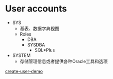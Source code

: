 # User accounts

- SYS
  - 基表、数据字典视图
  - Roles
    - DBA
    - SYSDBA
      - SQL*Plus
- SYSTEM
  - 存储管理信息或者提供各种Oracle工具和选项

[create-user-demo](../../scripts/mgmt/security/create_user.sql)